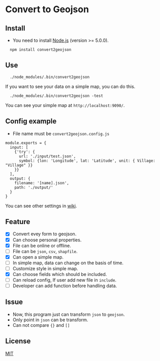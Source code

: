 # Convert to Geojson

## Install

- You need to install [Node.js](https://nodejs.org/en/) (version >= 5.0.0).

```
  npm install convert2geojson
```

## Use

```
  ./node_modules/.bin/convert2geojson
```

If you want to see your data on a simple map, you can do this.

```
  ./node_modules/.bin/convert2geojson -test
```
You can see your simple map at `http://localhost:9090/`.

## Config example

- File name must be `convert2geojson.config.js`

```
module.exports = { 
  input: [
    {'try': {
      url: './input/test.json',
      symbol: {lon: 'Longitude', lat: 'Latitude', unit: { Village: "Village" }}
    }}  
  ],  
  output: {
    filename: '[name].json',
    path: './output/'
  }   
}
```
You can see other settings in [wiki](https://github.com/HsuTing/convert2geojson/wiki).

## Feature

- [x] Convert evey form to geojson.
- [x] Can choose personal properties.
- [x] File can be online or offline.
- [ ] File can be `json`, `csv`, `shapfile`.
- [x] Can open a simple map.
- [ ] In simple map, data can change on the basis of time.
- [ ] Customize style in simple map.
- [x] Can choose fields which should be included.
- [ ] Can reload config, If user add new file in `include`.
- [ ] Developer can add function before handling data.

## Issue

- Now, this program just can transform `json` to `geojson`.
- Only point in `json` can be transform.
- Can not compare `{}` and `[]`

## License

[MIT](https://github.com/HsuTing/convert2geojson/blob/master/LICENSE)
